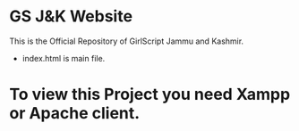 # GS J&K Website
This is the Official Repository of GirlScript Jammu and Kashmir.
 - index.html is main file.
 
 # To view this Project you need Xampp or Apache client.

